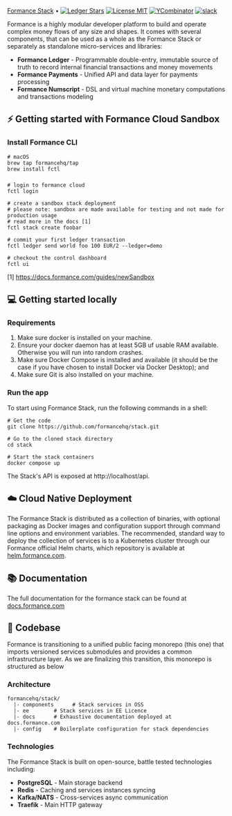 [Formance Stack](https://formance.com) • [![Ledger Stars](https://img.shields.io/github/stars/formancehq/ledger?label=Ledger%20stars)](https://github.com/formancehq/ledger/stargazers) [![License MIT](https://img.shields.io/badge/license-mit-purple)](https://github.com/formancehq/ledger/blob/main/LICENSE) [![YCombinator](https://img.shields.io/badge/Backed%20by-Y%20Combinator-%23f26625)](https://www.ycombinator.com/companies/formance-fka-numary) [![slack](https://img.shields.io/badge/slack-formance-brightgreen.svg?logo=slack)](https://bit.ly/formance-slack)

Formance is a highly modular developer platform to build and operate complex money flows of any size and shapes. It comes with several components, that can be used as a whole as the Formance Stack or separately as standalone micro-services and libraries:

- **Formance Ledger** - Programmable double-entry, immutable source of truth to record internal financial transactions and money movements
- **Formance Payments** - Unified API and data layer for payments processing
- **Formance Numscript** - DSL and virtual machine monetary computations and transactions modeling

## ⚡️ Getting started with Formance Cloud Sandbox

### Install Formance CLI

```SHELL
# macOS
brew tap formancehq/tap
brew install fctl
```

###
```SHELL
# login to formance cloud
fctl login

# create a sandbox stack deployment
# please note: sandbox are made available for testing and not made for production usage
# read more in the docs [1]
fctl stack create foobar

# commit your first ledger transaction
fctl ledger send world foo 100 EUR/2 --ledger=demo

# checkout the control dashboard
fctl ui
```

[1] https://docs.formance.com/guides/newSandbox

## 💻 Getting started locally

### Requirements
1. Make sure docker is installed on your machine.
2. Ensure your docker daemon has at least 5GB uf usable RAM available. Otherwise you will run into random crashes.
3. Make sure Docker Compose is installed and available (it should be the case if you have chosen to install Docker via Docker Desktop); and
4. Make sure Git is also installed on your machine.


### Run the app
To start using Formance Stack, run the following commands in a shell:

```
# Get the code
git clone https://github.com/formancehq/stack.git

# Go to the cloned stack directory
cd stack

# Start the stack containers
docker compose up
```

The Stack's API is exposed at http://localhost/api.

## ☁️ Cloud Native Deployment

The Formance Stack is distributed as a collection of binaries, with optional packaging as Docker images and configuration support through command line options and environment variables. The recommended, standard way to deploy the collection of services is to a Kubernetes cluster through our Formance official Helm charts, which repository is available at [helm.formance.com](https://helm.formance.com/).

## 📚 Documentation

The full documentation for the formance stack can be found at [docs.formance.com](https://docs.formance.com)

## 💽 Codebase

Formance is transitioning to a unified public facing monorepo (this one) that imports versioned services submodules and provides a common infrastructure layer. As we are finalizing this transition, this monorepo is structured as below

### Architecture

```
formancehq/stack/
  |- components      # Stack services in OSS
  |- ee        # Stack services in EE Licence
  |- docs      # Exhaustive documentation deployed at docs.formance.com
  |- config    # Boilerplate configuration for stack dependencies
```

### Technologies

The Formance Stack is built on open-source, battle tested technologies including:

- **PostgreSQL** - Main storage backend
- **Redis** - Caching and services instances syncing
- **Kafka/NATS** - Cross-services async communication
- **Traefik** - Main HTTP gateway
